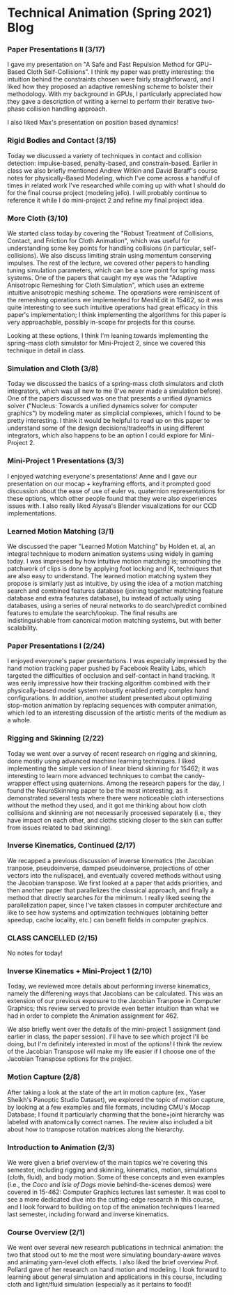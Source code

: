 # Technical Animation (Spring 2021) Blog


### Paper Presentations II (3/17)

I gave my presentation on "A Safe and Fast Repulsion Method for GPU-Based Cloth Self-Collisions". I think my paper was pretty interesting: the intuition behind the constraints chosen were fairly straightforward, and I liked how they proposed an adaptive remeshing scheme to bolster their methodology. With my background in GPUs, I particularly appreciated how they gave a description of writing a kernel to perform their iterative two-phase collision handling approach.

I also liked Max's presentation on position based dynamics!

### Rigid Bodies and Contact (3/15)

Today we discussed a variety of techniques in contact and collision detection: impulse-based, penalty-based, and constrain-based. Earlier in class we also briefly mentioned Andrew Witkin and David Baraff's course notes for physically-Based Modeling, which I've come across a handful of times in related work I've researched while coming up with what I should do for the final course project (modeling jello). I will probably continue to reference it while I do mini-project 2 and refine my final project idea.


### More Cloth (3/10)

We started class today by covering the "Robust Treatment of Collisions, Contact, and Friction for Cloth Animation", which was useful for understanding some key points for handling collisions (in particular, self-collisions). We also discuss limiting strain using momentum conserving impulses. The rest of the lecture, we covered other papers to handling tuning simulation parameters, which can be a sore point for spring mass systems. One of the papers that caught my eye was the "Adaptive Anisotropic Remeshing for Cloth Simulation", which uses an extreme intuitive anisotropic meshing scheme. The operations were reminiscent of the remeshing operations we implemented for MeshEdit in 15462, so it was quite interesting to see such intuitive operations had great efficacy in this paper's implementation; I think implementing the algorithms for this paper is very approachable, possibly in-scope for projects for this course. 

Looking at these options, I think I'm leaning towards implementing the spring-mass cloth simulator for Mini-Project 2, since we covered this technique in detail in class. 

### Simulation and Cloth (3/8)

Today we discussed the basics of a spring-mass cloth simulators and cloth integrators, which was all new to me (I've never made a simulation before). One of the papers discussed was one that presents a unified dynamics solver ("Nucleus: Towards a unified dynamics solver for computer graphics") by modeling mater as simplicial complexes, which I found to be pretty interesting. I think it would be helpful to read up on this paper to understand some of the design decisions/tradeoffs in using different integrators, which also happens to be an option I could explore for Mini-Project 2.

### Mini-Project 1 Presentations (3/3)

I enjoyed watching everyone's presentations! Anne and I gave our presentation on our mocap + keyframing efforts, and it prompted good discussion about the ease of use of euler vs. quaternion representations for these options, which other people found that they were also experiences issues with. I also really liked Alyssa's Blender visualizations for our CCD implementations.

### Learned Motion Matching (3/1)

We discussed the paper "Learned Motion Matching" by Holden et. al, an integral technique to modern animation systems using widely in gaming today. I was impressed by how intuitive motion matching is; smoothing the patchwork of clips is done by applying foot locking and IK, techniques that are also easy to understand. The learned motion matching system they propose is similarly just as intuitive, by using the idea of a motion matching search and combined features database (joining together matching feature database and extra features database), bu instead of actually using databases, using a series of neural networks to do search/predict combined features to emulate the search/lookup. The final results are indistinguishable from canonical motion matching systems, but with better scalability.

### Paper Presentations I (2/24)

I enjoyed everyone's paper presentations. I was especially impressed by the hand motion tracking paper pushed by Facebook Reality Labs, which targeted the difficulties of occlusion and self-contact in hand tracking. It was eerily impressive how their tracking algorithm combined with their physically-based model system robustly enabled pretty complex hand configurations. In addition, another student presented about optimizing stop-motion animation by replacing sequences with computer animation, which led to an interesting discussion of the artistic merits of the medium as a whole. 

### Rigging and Skinning (2/22)

Today we went over a survey of recent research on rigging and skinning, done mostly using advanced machine learning techniques. I liked implementing the simple version of linear blend skinning for 15462; it was interesting to learn more advanced techniques to combat the candy-wrapper effect using quaternions. Among the research papers for the day, I found the NeuroSkinning paper to be the most interesting, as it demonstrated several tests where there were noticeable cloth intersections without the method they used, and it got me thinking about how cloth collisions and skinning are not necessarily processed separately (i.e., they have impact on each other, and cloths sticking closer to the skin can suffer from issues related to bad skinning).

### Inverse Kinematics, Continued (2/17)

We recapped a previous discussion of inverse kinematics (the Jacobian tranpose, pseudoinverse, damped pseudoinverse, projections of other vectors into the nullspace), and eventually covered methods without using the Jacobian transpose. We first looked at a paper that adds priorities, and then another paper that parallelizes the classical approach, and finally a method that directly searches for the minimum. I really liked seeing the parallelization paper, since I've taken classes in computer architecture and like to see how systems and optimization techniques (obtaining better speedup, cache locality, etc.) can benefit fields in computer graphics.

### CLASS CANCELLED (2/15)

No notes for today!

### Inverse Kinematics + Mini-Project 1 (2/10)

Today, we reviewed more details about performing inverse kinematics, namely the differening ways that Jacobians can be calculated. This was an extension of our previous exposure to the Jacobian Tranpose in Computer Graphics; this review served to provide even better intuition than what we had in order to complete the Animation assignment for 462. 

We also briefly went over the details of the mini-project 1 assignment (and earlier in class, the paper session). I'll have to see which project I'll be doing, but I'm definitely interested in most of the options! I think the review of the Jacobian Transpose will make my life easier if I choose one of the Jacobian Transpose options for the project. 

### Motion Capture (2/8)

After taking a look at the state of the art in motion capture (ex., Yaser Sheikh's Panoptic Studio Dataset), we explored the topic of motion capture, by looking at a few examples and file formats, including CMU's Mocap Database; I found it particularly charming that the bone+joint hierarchy was labeled with anatomically correct names. The review also included a bit about how to transpose rotation matrices along the hierarchy.

### Introduction to Animation (2/3)

We were given a brief overview of the main topics we're covering this semester, including rigging and skinning, kinematics, motion, simulations (cloth, fluid), and body motion. Some of these concepts and even examples (i.e., the *Coco* and *Isle of Dogs* movie behind-the-scenes demos) were covered in 15-462: Computer Graphics lectures last semester. It was cool to see a more dedicated dive into the cutting-edge research in this course, and I look forward to building on top of the animation techniques I learned last semester, including forward and inverse kinematics.

### Course Overview (2/1)

We went over several new research publications in technical animation: the two that stood out to me the most were simulating boundary-aware waves and animating yarn-level cloth effects. I also liked the brief overview Prof. Pollard gave of her research on hand motion and modeling. I look forward to learning about general simulation and applications in this course, including cloth and light/fluid simulation (especially as it pertains to food)!
